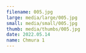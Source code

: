 ```yaml
---
filename: 005.jpg
large: media/large/005.jpg
small: media/small/005.jpg
thumb: media/thumbs/005.jpg
date: 2022.05.14
name: Chmura 1
---
```

